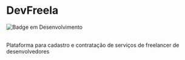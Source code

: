 # DevFreela

![Badge em Desenvolvimento](https://img.shields.io/static/v1?label=STATUS&message=Em&nbsp;Desenvolvimento&color=orange&style=for-the-badge)
<br><br>

Plataforma para cadastro e contratação de serviços de freelancer de desenvolvedores
